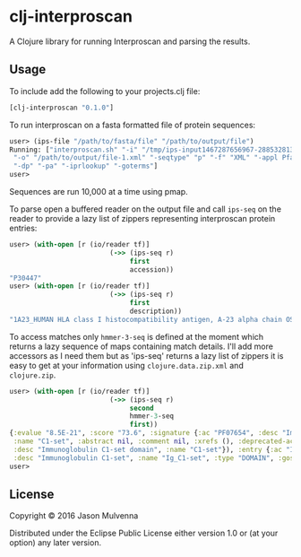 # clj-interproscan

A Clojure library for running Interproscan and parsing the results.

## Usage

To include add the following to your projects.clj file:

```clojure
[clj-interproscan "0.1.0"]
```

To run interproscan on a fasta formatted file of protein sequences:

```clojure
user> (ips-file "/path/to/fasta/file" "/path/to/output/file")
Running: ["interproscan.sh" "-i" "/tmp/ips-input1467287656967-2885328136"
 "-o" "/path/to/output/file-1.xml" "-seqtype" "p" "-f" "XML" "-appl Pfam"
 "-dp" "-pa" "-iprlookup" "-goterms"]
user>
```

Sequences are run 10,000 at a time using pmap.

To parse open a buffered reader on the output file and call `ips-seq`
on the reader to provide a lazy list of zippers representing
interproscan protein entries:

```clojure
user> (with-open [r (io/reader tf)]
                         (->> (ips-seq r)
                              first
                              accession))
"P30447"
user> (with-open [r (io/reader tf)]
                         (->> (ips-seq r)
                              first
                              description))
"1A23_HUMAN HLA class I histocompatibility antigen, A-23 alpha chain OS=Homo sapiens GN=HLA-A PE=1 SV=1"
```

To access matches only `hmmer-3-seq` is defined at the moment which
returns a lazy sequence of maps containing match details. I'll add
more accessors as I need them but as 'ips-seq' returns a lazy list of
zippers it is easy to get at your information using
`clojure.data.zip.xml` and `clojure.zip`.

```clojure
user> (with-open [r (io/reader tf)]
                         (->> (ips-seq r)
                              second
                              hmmer-3-seq
                              first))
{:evalue "8.5E-21", :score "73.6", :signature {:ac "PF07654", :desc "Immunoglobulin C1-set domain",
 :name "C1-set", :abstract nil, :comment nil, :xrefs (), :deprecated-acs (), :models ({:ac "PF07654",
 :desc "Immunoglobulin C1-set domain", :name "C1-set"}), :entry {:ac "IPR003597",
 :desc "Immunoglobulin C1-set", :name "Ig_C1-set", :type "DOMAIN", :gos (), :pathways ()}}}
user>
```
## License

Copyright © 2016 Jason Mulvenna

Distributed under the Eclipse Public License either version 1.0 or (at
your option) any later version.
